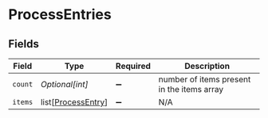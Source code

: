 # ProcessEntries


## Fields

| Field                                                     | Type                                                      | Required                                                  | Description                                               |
| --------------------------------------------------------- | --------------------------------------------------------- | --------------------------------------------------------- | --------------------------------------------------------- |
| `count`                                                   | *Optional[int]*                                           | :heavy_minus_sign:                                        | number of items present in the items array                |
| `items`                                                   | list[[ProcessEntry](../../models/shared/processentry.md)] | :heavy_minus_sign:                                        | N/A                                                       |